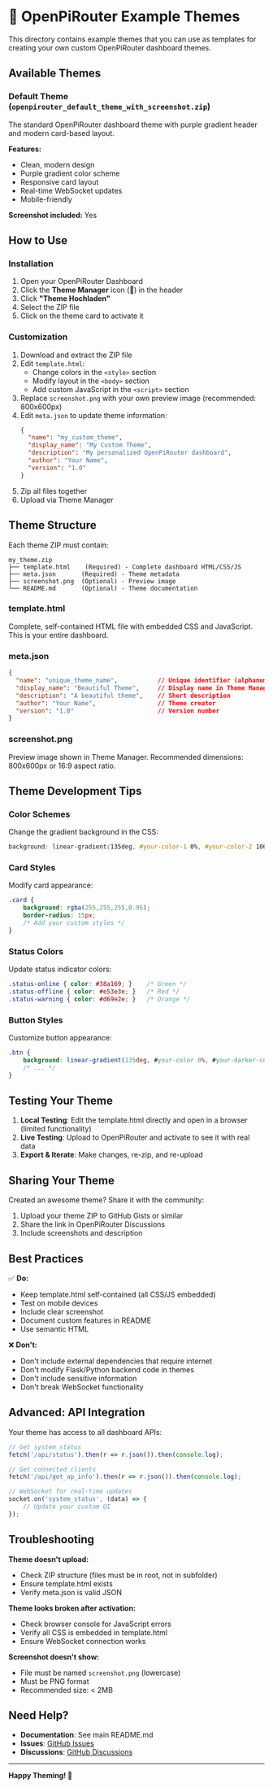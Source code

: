 # 🎨 OpenPiRouter Example Themes

This directory contains example themes that you can use as templates for creating your own custom OpenPiRouter dashboard themes.

## Available Themes

### Default Theme (`openpirouter_default_theme_with_screenshot.zip`)
The standard OpenPiRouter dashboard theme with purple gradient header and modern card-based layout.

**Features:**
- Clean, modern design
- Purple gradient color scheme
- Responsive card layout
- Real-time WebSocket updates
- Mobile-friendly

**Screenshot included:** Yes

## How to Use

### Installation
1. Open your OpenPiRouter Dashboard
2. Click the **Theme Manager** icon (🎨) in the header
3. Click **"Theme Hochladen"**
4. Select the ZIP file
5. Click on the theme card to activate it

### Customization
1. Download and extract the ZIP file
2. Edit `template.html`:
   - Change colors in the `<style>` section
   - Modify layout in the `<body>` section
   - Add custom JavaScript in the `<script>` section
3. Replace `screenshot.png` with your own preview image (recommended: 800x600px)
4. Edit `meta.json` to update theme information:
   ```json
   {
     "name": "my_custom_theme",
     "display_name": "My Custom Theme",
     "description": "My personalized OpenPiRouter dashboard",
     "author": "Your Name",
     "version": "1.0"
   }
   ```
5. Zip all files together
6. Upload via Theme Manager

## Theme Structure

Each theme ZIP must contain:

```
my_theme.zip
├── template.html    (Required) - Complete dashboard HTML/CSS/JS
├── meta.json       (Required) - Theme metadata
├── screenshot.png  (Optional) - Preview image
└── README.md       (Optional) - Theme documentation
```

### template.html
Complete, self-contained HTML file with embedded CSS and JavaScript. This is your entire dashboard.

### meta.json
```json
{
  "name": "unique_theme_name",           // Unique identifier (alphanumeric + _ -)
  "display_name": "Beautiful Theme",     // Display name in Theme Manager
  "description": "A beautiful theme",    // Short description
  "author": "Your Name",                 // Theme creator
  "version": "1.0"                       // Version number
}
```

### screenshot.png
Preview image shown in Theme Manager. Recommended dimensions: 800x600px or 16:9 aspect ratio.

## Theme Development Tips

### Color Schemes
Change the gradient background in the CSS:
```css
background: linear-gradient(135deg, #your-color-1 0%, #your-color-2 100%);
```

### Card Styles
Modify card appearance:
```css
.card {
    background: rgba(255,255,255,0.95);
    border-radius: 15px;
    /* Add your custom styles */
}
```

### Status Colors
Update status indicator colors:
```css
.status-online { color: #38a169; }    /* Green */
.status-offline { color: #e53e3e; }   /* Red */
.status-warning { color: #d69e2e; }   /* Orange */
```

### Button Styles
Customize button appearance:
```css
.btn {
    background: linear-gradient(135deg, #your-color 0%, #your-darker-color 100%);
    /* ... */
}
```

## Testing Your Theme

1. **Local Testing**: Edit the template.html directly and open in a browser (limited functionality)
2. **Live Testing**: Upload to OpenPiRouter and activate to see it with real data
3. **Export & Iterate**: Make changes, re-zip, and re-upload

## Sharing Your Theme

Created an awesome theme? Share it with the community:

1. Upload your theme ZIP to GitHub Gists or similar
2. Share the link in OpenPiRouter Discussions
3. Include screenshots and description

## Best Practices

✅ **Do:**
- Keep template.html self-contained (all CSS/JS embedded)
- Test on mobile devices
- Include clear screenshot
- Document custom features in README
- Use semantic HTML

❌ **Don't:**
- Don't include external dependencies that require internet
- Don't modify Flask/Python backend code in themes
- Don't include sensitive information
- Don't break WebSocket functionality

## Advanced: API Integration

Your theme has access to all dashboard APIs:

```javascript
// Get system status
fetch('/api/status').then(r => r.json()).then(console.log);

// Get connected clients
fetch('/api/get_ap_info').then(r => r.json()).then(console.log);

// WebSocket for real-time updates
socket.on('system_status', (data) => {
    // Update your custom UI
});
```

## Troubleshooting

**Theme doesn't upload:**
- Check ZIP structure (files must be in root, not in subfolder)
- Ensure template.html exists
- Verify meta.json is valid JSON

**Theme looks broken after activation:**
- Check browser console for JavaScript errors
- Verify all CSS is embedded in template.html
- Ensure WebSocket connection works

**Screenshot doesn't show:**
- File must be named `screenshot.png` (lowercase)
- Must be PNG format
- Recommended size: < 2MB

## Need Help?

- **Documentation**: See main README.md
- **Issues**: [GitHub Issues](https://github.com/s3vdev/OpenPiRouter/issues)
- **Discussions**: [GitHub Discussions](https://github.com/s3vdev/OpenPiRouter/discussions)

---

**Happy Theming! 🎨**

